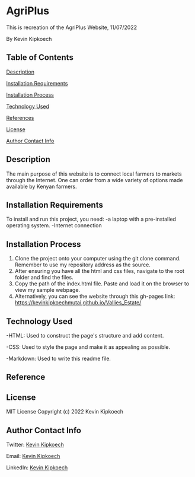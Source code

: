 # AgriPlus
This is recreation of the AgriPlus Website, 11/07/2022

By Kevin Kipkoech

## **Table of Contents**
[Description](#description)


[Installation Requirements](#installationrequirements)


[Installation Process](#installationprocess)


[Technology Used](#technologyused)


[References](#references)


[License](#license)


[Author Contact Info](#authorcontactinfo)
## **Description**
The main purpose of this website is to connect local farmers to markets through the Internet. One can order from a wide variety of options made available by Kenyan farmers. 
## **Installation Requirements**
To install and run this project, you need:
-a laptop with a pre-installed operating system.
-Internet connection
## **Installation Process**
1. Clone the project onto your computer using the git clone command. Remember to use my repository address as the source. 
2. After ensuring you have all the html and css files, navigate to the root folder and find the files. 
3. Copy the path of the index.html file. Paste and load it on the browser to view my sample webpage. 
4. Alternatively, you can see the website through this gh-pages link: https://kevinkipkoechmutai.github.io/Vallies_Estate/ 
## **Technology Used**
-HTML: Used to construct the page's structure and add content.

-CSS: Used to style the page and make it as appealing as possible. 

-Markdown: Used to write this readme file.
## **Reference**

## **License**
MIT License Copyright (c) 2022 Kevin Kipkoech
## **Author Contact Info**
Twitter: [Kevin Kipkoech](twitter.com/KevinKipkoechM1?s=09)

Email: [Kevin Kipkoech](kevin.kipkoech@student.moringaschool.com)

LinkedIn: [Kevin Kipkoech](https://www.linkedin.com/in/kevin-kipkoech-651a15108)


 
